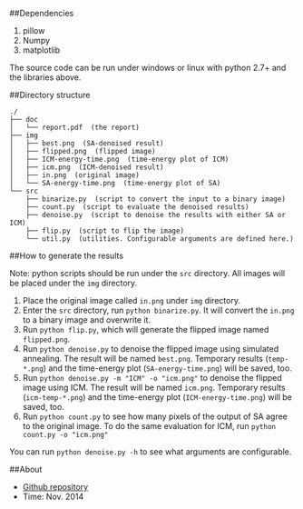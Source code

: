 ##Dependencies
1. pillow
2. Numpy
3. matplotlib

The source code can be run under windows or linux with python 2.7+ and the libraries above.

##Directory structure

    ./
    ├── doc
    │   └── report.pdf  (the report)
    ├── img
    │   ├── best.png  (SA-denoised result)
    │   ├── flipped.png  (flipped image)
    │   ├── ICM-energy-time.png  (time-energy plot of ICM)
    │   ├── icm.png  (ICM-denoised result)
    │   ├── in.png  (original image)
    │   └── SA-energy-time.png  (time-energy plot of SA)
    └── src
        ├── binarize.py  (script to convert the input to a binary image)
        ├── count.py  (script to evaluate the denoised results)
        ├── denoise.py  (script to denoise the results with either SA or ICM)
        ├── flip.py  (script to flip the image)
        └── util.py  (utilities. Configurable arguments are defined here.)


##How to generate the results

Note: python scripts should be run under the `src` directory. All images will be placed under the `img` directory.

1. Place the original image called `in.png` under `img` directory.
2. Enter the `src` directory, run `python binarize.py`. It will convert the `in.png` to a binary image and overwrite it.
3. Run `python flip.py`, which will generate the flipped image named `flipped.png`.
4. Run `python denoise.py` to denoise the flipped image using simulated annealing. The result will be named `best.png`. Temporary results (`temp-*.png`) and the time-energy plot (`SA-energy-time.png`) will be saved, too.
5. Run `python denoise.py -m "ICM" -o "icm.png"` to denoise the flipped image using ICM. The result will be named `icm.png`. Temporary results (`icm-temp-*.png`) and the time-energy plot (`ICM-energy-time.png`) will be saved, too.
6. Run `python count.py` to see how many pixels of the output of SA agree to the original image. To do the same evaluation for ICM, run `python count.py -o "icm.png"`

You can run `python denoise.py -h` to see what arguments are configurable.

##About
* [Github repository](https://github.com/joyeecheung/simulated-annealing-denoising)
* Time: Nov. 2014
